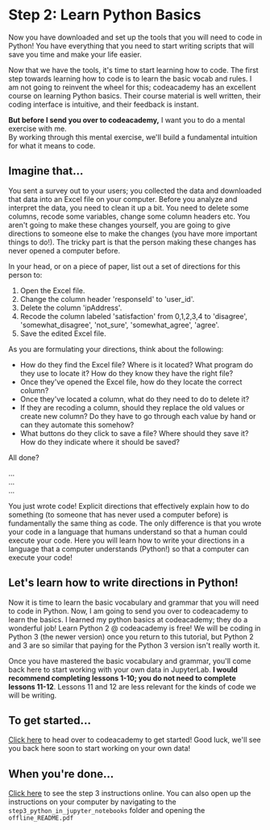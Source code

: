 # Step 2: Learn Python Basics
Now you have downloaded and set up the tools that you will need to code in Python! You have everything that you need to start writing scripts that will save you time and make your life easier. 

Now that we have the tools, it's time to start learning how to code. The first step towards learning how to code is to learn the basic vocab and rules. I am not going to reinvent the wheel for this; codeacademy has an excellent course on learning Python basics. Their course material is well written, their coding interface is intuitive, and their feedback is instant.

**But before I send you over to codeacademy,** I want you to do a mental exercise with me.  
By working through this mental exercise, we'll build a fundamental intuition for what it means to code.  

## Imagine that...
You sent a survey out to your users; you collected the data and downloaded that data into an Excel file on your computer.
Before you analyze and interpret the data, you need to clean it up a bit. You need to delete some columns, recode some variables, change some column headers etc. You aren't going to make these changes yourself, you are going to give directions to someone else to make the changes (you have more important things to do!). The tricky part is that the person making these changes has never opened a computer before.

In your head, or on a piece of paper, list out a set of directions for this person to:
1. Open the Excel file.
2. Change the column header 'responseId' to 'user_id'.
3. Delete the column 'ipAddress'.
4. Recode the column labeled 'satisfaction' from 0,1,2,3,4 to 'disagree', 'somewhat_disagree', 'not_sure', 'somewhat_agree', 'agree'.
5. Save the edited Excel file.

As you are formulating your directions, think about the following:
- How do they find the Excel file? Where is it located? What program do they use to locate it? How do they know they have the right file?
- Once they've opened the Excel file, how do they locate the correct column?
- Once they've located a column, what do they need to do to delete it?
- If they are recoding a column, should they replace the old values or create new column? Do they have to go through each value by hand or can they automate this somehow?
- What buttons do they click to save a file? Where should they save it? How do they indicate where it should be saved?

All done?

...  
...  
...

You just wrote code! Explicit directions that effectively explain how to do something (to someone that has never used a computer before) is fundamentally the same thing as code. The only difference is that you wrote your code in a language that humans understand so that a human could execute your code. Here you will learn how to write your directions in a language that a computer understands (Python!) so that a computer can execute your code!

## Let's learn how to write directions in Python!
Now it is time to learn the basic vocabulary and grammar that you will need to code in Python. Now, I am going to send you over to codeacademy to learn the basics. I learned my python basics at codeacademy; they do a wonderful job! Learn Python 2 @ codeacademy is free! We will be coding in Python 3 (the newer version) once you return to this tutorial, but Python 2 and 3 are so similar that paying for the Python 3 version isn't really worth it.

Once you have mastered the basic vocabulary and grammar, you'll come back here to start working with your own data in JupyterLab. **I would recommend completing lessons 1-10; you do not need to complete lessons 11-12**. Lessons 11 and 12 are less relevant for the kinds of code we will be writing.

## To get started...
[Click here](https://www.codecademy.com/learn/learn-python) to head over to codeacademy to get started!
Good luck, we'll see you back here soon to start working on your own data! 

## When you're done...
[Click here](https://github.com/alexdsbreslav/python_for_uxr/tree/master/step3_python_in_jupyter_notebooks) to see the step 3 instructions online. You can also open up the instructions on your computer by navigating to the `step3_python_in_jupyter_notebooks` folder and opening the `offline_README.pdf`
